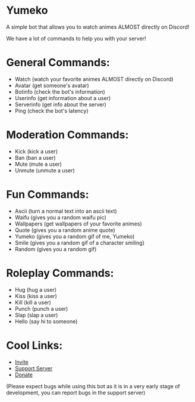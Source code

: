 <style>
.entity-header__image {
	border-radius: 50% !important;
  	animation: float 5s ease-in-out infinite;
}
  
@keyframes float {
  0% {
    box-shadow: 0 5px 15px 0px rgba(0, 0, 0, 0.6);
    -webkit-transform: translatey(0px);
            transform: translatey(0px);
  }
  50% {
    box-shadow: 0 25px 15px 0px rgba(0, 0, 0, 0.2);
    -webkit-transform: translatey(-15px);
            transform: translatey(-15px);
  }
  100% {
    box-shadow: 0 5px 15px 0px rgba(0, 0, 0, 0.6);
    -webkit-transform: translatey(0px);
            transform: translatey(0px);
  }
}

.entity-content__divider {
	display: none;
}
</style>

# Yumeko

A simple bot that allows you to watch animes ALMOST directly on Discord!

We have a lot of commands to help you with your server!

# General Commands:

- Watch (watch your favorite animes ALMOST directly on Discord)
- Avatar (get someone's avatar)
- Botinfo (check the bot's information)
- Userinfo (get information about a user)
- Serverinfo (get info about the server)
- Ping (check the bot's latency)

# Moderation Commands:

- Kick (kick a user)
- Ban (ban a user)
- Mute (mute a user)
- Unmute (unmute a user)

# Fun Commands:

- Ascii (turn a normal text into an ascii text)
- Waifu (gives you a random waifu pic)
- Wallpapers (get wallpapers of your favorite animes)
- Quote (gives you a random anime quote)
- Yumeko (gives you a random gif of me, Yumeko)
- Smile (gives you a random gif of a character smiling)
- Random (gives you a random gif)

# Roleplay Commands:

- Hug (hug a user)
- Kiss (kiss a user)
- Kill (kill a user)
- Punch (punch a user)
- Slap (slap a user)
- Hello (say hi to someone)

 # Cool Links:

- [Invite](https://discord.com/oauth2/authorize?client_id=784132536631558184&scope=bot&permissions=8)
- [Support Server](https://discord.gg/AtcYJyMJrp)
- [Donate](https://donatebot.io/checkout/784033987198451733)

(Please expect bugs while using this bot as it is in a very early stage of development, you can report bugs in the support server)

